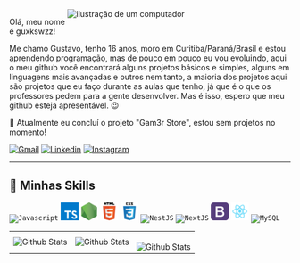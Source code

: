 <img src="https://raw.githubusercontent.com/MicaelliMedeiros/micaellimedeiros/master/image/computer-illustration.png" alt="ilustração de um computador" min-width="400px" max-width="400px" width="400px" align="right">

Olá, meu nome é guxkswzz!

Me chamo Gustavo, tenho 16 anos, moro em Curitiba/Paraná/Brasil e estou aprendendo programação, mas de pouco em pouco eu vou evoluindo, aqui o meu github você encontrará alguns
projetos básicos e simples, alguns em linguagens mais avançadas e outros nem tanto, a maioria dos projetos aqui são projetos que eu faço durante as aulas que tenho,
já que é o que os professores pedem para a gente desenvolver. Mas é isso, espero que meu github esteja apresentável. 😉

🔭 Atualmente eu concluí o projeto "Gam3r Store", estou sem projetos no momento!

<p align="left">
  <a href="mailto:gustavoananias2008@gmail.com" title="Gmail">
  <img src="https://img.shields.io/badge/-Gmail-FF0000?style=flat-square&labelColor=FF0000&logo=gmail&logoColor=white&link=mailto:gustavoananias2008@gmail.com" alt="Gmail"/></a>
  <a href="https://www.linkedin.com/in/gananias-dev/" title="LinkedIn">
  <img src="https://img.shields.io/badge/-Linkedin-0e76a8?style=flat-square&logo=Linkedin&logoColor=white&link=www.linkedin.com/in/gananias-dev" alt="Linkedin"/></a>
  <a href="https://www.instagram.com/guxkswz/" title="Instagram">
  <img src="https://img.shields.io/badge/-Instagram-DF0174?style=flat-square&labelColor=DF0174&logo=instagram&logoColor=white&link=https://www.instagram.com/guxkswz/" alt="Instagram"/></a>
</p>

---

## 🚀 Minhas Skills

<code><img height="32" src="https://logos-world.net/wp-content/uploads/2023/02/JavaScript-Emblem.png" alt="Javascript"/></code>
<code><img height="32" src="https://raw.githubusercontent.com/github/explore/80688e429a7d4ef2fca1e82350fe8e3517d3494d/topics/typescript/typescript.png" alt="Typescript"/></code>
<code><img height="32" src="https://raw.githubusercontent.com/github/explore/80688e429a7d4ef2fca1e82350fe8e3517d3494d/topics/nodejs/nodejs.png" alt="Nodejs"/></code>
<code><img height="32" src="https://raw.githubusercontent.com/github/explore/80688e429a7d4ef2fca1e82350fe8e3517d3494d/topics/html/html.png" alt="HTML5"/></code>
<code><img height="32" src="https://raw.githubusercontent.com/github/explore/80688e429a7d4ef2fca1e82350fe8e3517d3494d/topics/css/css.png" alt="CSS"/></code>
<code><img height="32" src="https://th.bing.com/th/id/R.b4f7f13e74266a7839dc2155796a0247?rik=pAyqn4QA0jh2bQ&pid=ImgRaw&r=0" alt="NestJS"/></code>
<code><img height="32" src="https://w7.pngwing.com/pngs/87/586/png-transparent-next-js-hd-logo.png" alt="NextJS"/></code>
<code><img height="32" src="https://raw.githubusercontent.com/github/explore/80688e429a7d4ef2fca1e82350fe8e3517d3494d/topics/bootstrap/bootstrap.png" alt="Bootstrap"/></code>
<code><img height="32" src="https://raw.githubusercontent.com/github/explore/80688e429a7d4ef2fca1e82350fe8e3517d3494d/topics/react/react.png" alt="React"/></code>
<code><img height="32" src="https://th.bing.com/th/id/R.8ede2d5e73498de3d75493f9c70cf32a?rik=mVNdwU4KYhKutQ&pid=ImgRaw&r=0" alt="MySQL"/></code>

<table>
  <tr>
    <td>
      <img
        align="left"
        src="https://github-readme-stats.vercel.app/api?username=guxkswzz&theme=dark&hide_border=false&include_all_commits=true"
        alt="Github Stats"
      />
    </td>
    <td>
 <img
        align="left"
        src="https://github-readme-stats.vercel.app/api/top-langs/?username=guxkswzz&theme=dark&hide_border=false&include_all_commits=true&count_private=true&layout=compact"
        alt="Github Stats"
      />
    </td>
    <td>
      <br />
      <img
        align="left"
        src="https://github-readme-streak-stats.herokuapp.com/?user=guxkswzz&theme=dark&hide_border=false"
        alt="Github Stats"
      />
    </td>
  </tr>
</table>
